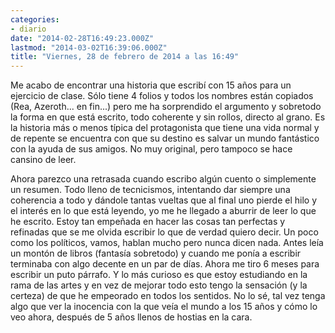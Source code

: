 ```yaml
---
categories:
- diario
date: "2014-02-28T16:49:23.000Z"
lastmod: "2014-03-02T16:39:06.000Z"
title: "Viernes, 28 de febrero de 2014 a las 16:49"
---
```


Me acabo de encontrar una historia que escribí con 15 años para un ejercicio de clase. Sólo tiene 4 folios y todos los nombres están copiados (Rea, Azeroth... en fin...) pero me ha sorprendido el argumento y sobretodo la forma en que está escrito, todo coherente y sin rollos, directo al grano. Es la historia más o menos típica del protagonista que tiene una vida normal y de repente se encuentra con que su destino es salvar un mundo fantástico con la ayuda de sus amigos. No muy original, pero tampoco se hace cansino de leer. 

Ahora parezco una retrasada cuando escribo algún cuento o simplemente un resumen. Todo lleno de tecnicismos, intentando dar siempre una coherencia a todo y dándole tantas vueltas que al final uno pierde el hilo y el interés en lo que está leyendo, yo me he llegado a aburrir de leer lo que he escrito. Estoy tan empeñada en hacer las cosas tan perfectas y refinadas que se me olvida escribir lo que de verdad quiero decir. Un poco como los políticos, vamos, hablan mucho pero nunca dicen nada. 
Antes leía un montón de libros (fantasía sobretodo) y cuando me ponía a escribir terminaba con algo decente en un par de días. Ahora me tiro 6 meses para escribir un puto párrafo. 
Y lo más curioso es que estoy estudiando en la rama de las artes y en vez de mejorar todo esto tengo la sensación (y la certeza) de que he empeorado en todos los sentidos. No lo sé, tal vez tenga algo que ver la inocencia con la que veía el mundo a los 15 años y cómo lo veo ahora, después de 5 años llenos de hostias en la cara.